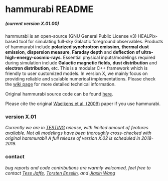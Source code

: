 # hammurabi README
##### (current version X.01.00)

hammurabi is an open-source (GNU General Public License v3) HEALPix-based tool
for simulating full-sky Galactic foreground observables.
Products of hammurabi include **polarized synchrotron emission**, **thermal dust emission**, **dispersion measure**, **Faraday depth** and **deflection of ultra-high-energy-cosmic-rays**.
Essential physical inputs/modelings required during simulation include  **Galactic magnetic fields**, **dust distribution** and **electron distribution**, etc.
This is a modular C++ framework which is friendly to user customized models.
In version X, we mainly focus on providing reliable and scalable numerical implementations.
Please check the [wiki page](https://bitbucket.org/hammurabicode/hamx/wiki/Home) for more detailed technical information.

Original hammurabi source code can be found [here](https://sourceforge.net/projects/hammurabicode/).

Please cite the original [Waelkens et al. (2009)](https://www.aanda.org/articles/aa/abs/2009/08/aa10564-08/aa10564-08.html) paper if you use hammurabi.

### version X.01
*Currently we are in [TESTING](./unitest) release,
with limited amount of features available.
Not all modelings have been thoroughly cross-checked with original hammurabi!
A full release of version X.02 is scheduled in 2018-2019.*

### contact
*bug reports and code contributions are warmly welcomed,
feel free to contact
[Tess Jaffe](https://science.gsfc.nasa.gov/sed/bio/tess.jaffe),
[Torsten Ensslin](https://wwwmpa.mpa-garching.mpg.de/~ensslin/),
and [Jiaxin Wang](http://www.sissa.it/app/members.php?ID=222)*
